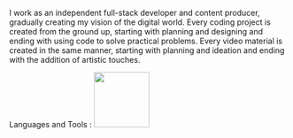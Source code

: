 I work as an independent full-stack developer and content producer, gradually creating my vision of the digital world. Every coding project is created from the ground up, starting with planning and designing and ending with using code to solve practical problems. Every video material is created in the same manner, starting with planning and ideation and ending with the addition of artistic touches.

<p align="left">
  Languages and Tools : 
  <img src="https://upload.wikimedia.org/wikipedia/commons/thumb/a/a7/React-icon.svg/2300px-React-icon.svg.png" height="100px" width="100px">
</p>
